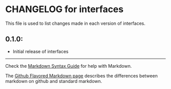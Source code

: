 # CHANGELOG for interfaces

This file is used to list changes made in each version of interfaces.

## 0.1.0:

* Initial release of interfaces

- - -
Check the [Markdown Syntax Guide](http://daringfireball.net/projects/markdown/syntax) for help with Markdown.

The [Github Flavored Markdown page](http://github.github.com/github-flavored-markdown/) describes the differences between markdown on github and standard markdown.
